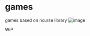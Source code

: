 # games
games based on ncurse library
![image](https://user-images.githubusercontent.com/83856031/221723673-db410e49-4b66-4e87-b698-8a31bc0c7109.png)

WIP
